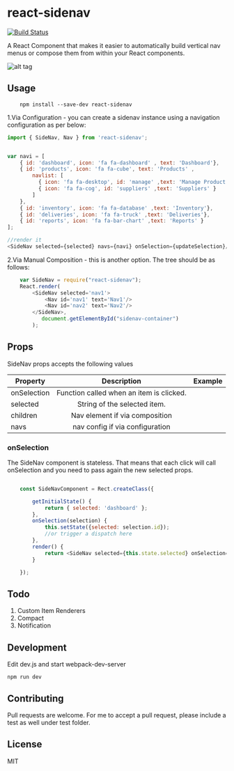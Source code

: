 react-sidenav
==============================

[![Build Status](https://travis-ci.org/wmira/react-sidenav.svg?branch=master)](https://travis-ci.org/wmira/react-sidenav)

A React Component that makes it easier to automatically build vertical nav menus or compose them from within your React
components.

![alt tag](https://raw.githubusercontent.com/wmira/dashboard-sidenav/master/img/sidenav.png)

## Usage

```
    npm install --save-dev react-sidenav

```

1.Via Configuration - you can create a sidenav instance using a navigation configuration as per below:

```javascript
import { SideNav, Nav } from 'react-sidenav';


var navi = [
    { id: 'dashboard', icon: 'fa fa-dashboard' , text: 'Dashboard'},
    { id: 'products', icon: 'fa fa-cube', text: 'Products' ,
        navlist: [
          { icon: 'fa fa-desktop', id: 'manage' ,text: 'Manage Product' },
          { icon: 'fa fa-cog', id: 'suppliers' ,text: 'Suppliers' }
        ]
    },
    { id: 'inventory', icon: 'fa fa-database' ,text: 'Inventory'},
    { id: 'deliveries', icon: 'fa fa-truck' ,text: 'Deliveries'},
    { id: 'reports', icon: 'fa fa-bar-chart' ,text: 'Reports' }
];

//render it
<SideNav selected={selected} navs={navi} onSelection={updateSelection}/>


```

2.Via Manual Composition - this is another option. The tree should be as follows:

```javascript
    var SideNav = require("react-sidenav");
    React.render(
        <SideNav selected='nav1'>
            <Nav id='nav1' text='Nav1'/>
            <Nav id='nav2' text='Nav2'/>
        </SideNav>,
           document.getElementById("sidenav-container")
        );


```

## Props

SideNav props accepts the following values

| Property      | Description   | Example  |
| ------------- |:-------------:| -----:|
| onSelection   | Function called when an item is clicked. |  |
| selected    | String of the selected item.      |    |
| children      | Nav element if via composition |   |
| navs       | nav config if via configuration | |


### onSelection

The SideNav component is stateless. That means that each click will call onSelection
and you need to pass again the new selected props.

```javascript

    const SideNavComponent = Rect.createClass({

        getInitialState() {
            return { selected: 'dashboard' };
        },
        onSelection(selection) {
            this.setState({selected: selection.id});
            //or trigger a dispatch here
        },
        render() {
            return <SideNav selected={this.state.selected} onSelection={this.onSelection} />
        }

    });

```

## Todo

1. Custom Item Renderers
2. Compact
3. Notification

## Development

Edit dev.js and start webpack-dev-server

```console
npm run dev
```



## Contributing

Pull requests are welcome. For me to accept a pull request, please include a test as well under test folder.

## License

MIT
